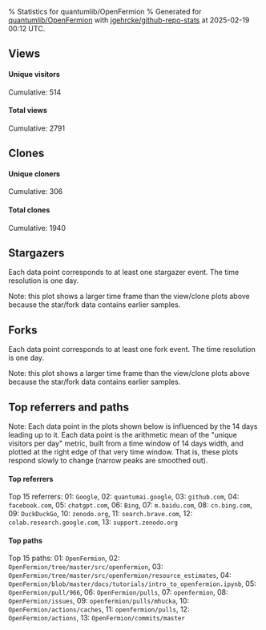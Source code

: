 % Statistics for quantumlib/OpenFermion
% Generated for [quantumlib/OpenFermion](https://github.com/quantumlib/OpenFermion) with [jgehrcke/github-repo-stats](https://github.com/jgehrcke/github-repo-stats) at 2025-02-19 00:12 UTC.


## Views

#### Unique visitors
<div id="chart_views_unique" class="full-width-chart"></div>

Cumulative: 514

#### Total views
<div id="chart_views_total" class="full-width-chart"></div>

Cumulative: 2791

<div class="pagebreak-for-print"> </div>

## Clones

#### Unique cloners
<div id="chart_clones_unique" class="full-width-chart"></div>

Cumulative: 306

#### Total clones
<div id="chart_clones_total" class="full-width-chart"></div>

Cumulative: 1940



<div class="pagebreak-for-print"> </div>



## Stargazers

Each data point corresponds to at least one stargazer event.
The time resolution is one day.

<div id="chart_stargazers" class="full-width-chart"></div>


Note: this plot shows a larger time frame than the view/clone plots above because the star/fork data contains earlier samples.



## Forks

Each data point corresponds to at least one fork event.
The time resolution is one day.

<div id="chart_forks" class="full-width-chart"></div>


Note: this plot shows a larger time frame than the view/clone plots above because the star/fork data contains earlier samples.



<div class="pagebreak-for-print"> </div>



## Top referrers and paths


Note: Each data point in the plots shown below is influenced by the 14 days
leading up to it. Each data point is the arithmetic mean of the "unique
visitors per day" metric, built from a time window of 14 days width, and
plotted at the right edge of that very time window. That is, these plots
respond slowly to change (narrow peaks are smoothed out).




#### Top referrers


<div id="chart_referrers_top_n_alltime" class="full-width-chart"></div>

Top 15 referrers: 01: `Google`, 02: `quantumai.google`, 03: `github.com`, 04: `facebook.com`, 05: `chatgpt.com`, 06: `Bing`, 07: `m.baidu.com`, 08: `cn.bing.com`, 09: `DuckDuckGo`, 10: `zenodo.org`, 11: `search.brave.com`, 12: `colab.research.google.com`, 13: `support.zenodo.org`





#### Top paths


<div id="chart_paths_top_n_alltime" class="full-width-chart"></div>

Top 15 paths: 01: `OpenFermion`, 02: `OpenFermion/tree/master/src/openfermion`, 03: `OpenFermion/tree/master/src/openfermion/resource_estimates`, 04: `OpenFermion/blob/master/docs/tutorials/intro_to_openfermion.ipynb`, 05: `OpenFermion/pull/966`, 06: `OpenFermion/pulls`, 07: `openfermion`, 08: `OpenFermion/issues`, 09: `openfermion/pulls/mhucka`, 10: `OpenFermion/actions/caches`, 11: `openfermion/pulls`, 12: `OpenFermion/actions`, 13: `OpenFermion/commits/master`


<script type="text/javascript">
    vegaEmbed('#chart_views_unique', {"$schema": "https://vega.github.io/schema/vega-lite/v4.17.0.json", "config": {"arc": {"fill": "#1b1e23"}, "area": {"fill": "#1b1e23"}, "axisBottom": {"domainColor": "#a9b4c4", "gridColor": "#a9b4c4", "labelColor": "#1b1e23", "labelFont": "relative-mono-11-pitch-pro, Menlo, monospace", "tickColor": "#a9b4c4", "titleColor": "#1b1e23", "titleFont": "relative-mono-11-pitch-pro, Menlo, monospace"}, "axisLeft": {"domainColor": "#a9b4c4", "gridColor": "#a9b4c4", "labelColor": "#1b1e23", "labelFont": "relative-mono-11-pitch-pro, Menlo, monospace", "tickColor": "#a9b4c4", "titleColor": "#1b1e23", "titleFont": "relative-mono-11-pitch-pro, Menlo, monospace"}, "axisX": {"grid": false}, "axisY": {"grid": false, "labelBound": true}, "background": "#FFFFFF", "group": {"fill": "#FFFFFF"}, "header": {"fontWeight": 400, "labelFont": "relative-mono-11-pitch-pro, Menlo, monospace", "titleFont": "relative-mono-11-pitch-pro, Menlo, monospace"}, "legend": {"labelFont": "relative-mono-11-pitch-pro, Menlo, monospace", "symbolSize": 200, "symbolType": "circle", "titleFont": "relative-mono-11-pitch-pro, Menlo, monospace"}, "line": {"color": "#1b1e23", "stroke": "#1b1e23"}, "path": {"stroke": "#1b1e23"}, "point": {"color": "#1b1e23", "cursor": "pointer", "filled": true, "size": 20}, "range": {"category": ["#85a2f7", "#ea9755", "#7eb36a", "#f07071", "#bc85d9", "#e587b6", "#a9b4c4", "#d4c05e", "#64b9c4"]}, "style": {"bar": {"fill": "#1b1e23"}, "text": {"font": "relative-mono-11-pitch-pro, Menlo, monospace", "fontWeight": 400}}, "symbol": {"shape": "circle"}, "title": {"anchor": "start", "font": "relative-mono-11-pitch-pro, Menlo, monospace", "fontWeight": 400}, "trail": {"color": "#1b1e23", "stroke": "#1b1e23"}, "view": {"stroke": null}}, "data": {"name": "data-ab70011118289549072dc8e8edac2abb"}, "datasets": {"data-ab70011118289549072dc8e8edac2abb": [{"time": "2025-02-01T00:00:00+00:00", "views_total": 24, "views_unique": 3}, {"time": "2025-02-02T00:00:00+00:00", "views_total": 87, "views_unique": 27}, {"time": "2025-02-03T00:00:00+00:00", "views_total": 313, "views_unique": 39}, {"time": "2025-02-04T00:00:00+00:00", "views_total": 298, "views_unique": 32}, {"time": "2025-02-05T00:00:00+00:00", "views_total": 135, "views_unique": 31}, {"time": "2025-02-06T00:00:00+00:00", "views_total": 181, "views_unique": 38}, {"time": "2025-02-07T00:00:00+00:00", "views_total": 83, "views_unique": 26}, {"time": "2025-02-08T00:00:00+00:00", "views_total": 26, "views_unique": 9}, {"time": "2025-02-09T00:00:00+00:00", "views_total": 161, "views_unique": 17}, {"time": "2025-02-10T00:00:00+00:00", "views_total": 165, "views_unique": 30}, {"time": "2025-02-11T00:00:00+00:00", "views_total": 310, "views_unique": 35}, {"time": "2025-02-12T00:00:00+00:00", "views_total": 279, "views_unique": 105}, {"time": "2025-02-13T00:00:00+00:00", "views_total": 145, "views_unique": 25}, {"time": "2025-02-14T00:00:00+00:00", "views_total": 174, "views_unique": 27}, {"time": "2025-02-15T00:00:00+00:00", "views_total": 120, "views_unique": 13}, {"time": "2025-02-16T00:00:00+00:00", "views_total": 86, "views_unique": 12}, {"time": "2025-02-17T00:00:00+00:00", "views_total": 158, "views_unique": 27}, {"time": "2025-02-18T00:00:00+00:00", "views_total": 46, "views_unique": 18}]}, "encoding": {"tooltip": [{"field": "views_unique", "format": ".1f", "title": "views (u)", "type": "quantitative"}, {"field": "time", "format": "%B %e, %Y", "title": "date", "type": "temporal"}], "x": {"axis": {"labelAngle": 25}, "field": "time", "scale": {"domain": ["2025-02-01", "2025-02-18"]}, "timeUnit": "yearmonthdate", "title": "date", "type": "temporal"}, "y": {"axis": {"values": [1, 10, 50, 100, 500, 1000, 5000, 10000]}, "field": "views_unique", "scale": {"domain": [0, 115.50000000000001], "type": "symlog", "zero": true}, "title": "unique views per day", "type": "quantitative"}}, "height": 200, "mark": {"point": true, "type": "line"}, "padding": 10, "width": "container"}, {"actions": false, "renderer": "svg"}).catch(console.error);
vegaEmbed('#chart_views_total', {"$schema": "https://vega.github.io/schema/vega-lite/v4.17.0.json", "config": {"arc": {"fill": "#1b1e23"}, "area": {"fill": "#1b1e23"}, "axisBottom": {"domainColor": "#a9b4c4", "gridColor": "#a9b4c4", "labelColor": "#1b1e23", "labelFont": "relative-mono-11-pitch-pro, Menlo, monospace", "tickColor": "#a9b4c4", "titleColor": "#1b1e23", "titleFont": "relative-mono-11-pitch-pro, Menlo, monospace"}, "axisLeft": {"domainColor": "#a9b4c4", "gridColor": "#a9b4c4", "labelColor": "#1b1e23", "labelFont": "relative-mono-11-pitch-pro, Menlo, monospace", "tickColor": "#a9b4c4", "titleColor": "#1b1e23", "titleFont": "relative-mono-11-pitch-pro, Menlo, monospace"}, "axisX": {"grid": false}, "axisY": {"grid": false, "labelBound": true}, "background": "#FFFFFF", "group": {"fill": "#FFFFFF"}, "header": {"fontWeight": 400, "labelFont": "relative-mono-11-pitch-pro, Menlo, monospace", "titleFont": "relative-mono-11-pitch-pro, Menlo, monospace"}, "legend": {"labelFont": "relative-mono-11-pitch-pro, Menlo, monospace", "symbolSize": 200, "symbolType": "circle", "titleFont": "relative-mono-11-pitch-pro, Menlo, monospace"}, "line": {"color": "#1b1e23", "stroke": "#1b1e23"}, "path": {"stroke": "#1b1e23"}, "point": {"color": "#1b1e23", "cursor": "pointer", "filled": true, "size": 20}, "range": {"category": ["#85a2f7", "#ea9755", "#7eb36a", "#f07071", "#bc85d9", "#e587b6", "#a9b4c4", "#d4c05e", "#64b9c4"]}, "style": {"bar": {"fill": "#1b1e23"}, "text": {"font": "relative-mono-11-pitch-pro, Menlo, monospace", "fontWeight": 400}}, "symbol": {"shape": "circle"}, "title": {"anchor": "start", "font": "relative-mono-11-pitch-pro, Menlo, monospace", "fontWeight": 400}, "trail": {"color": "#1b1e23", "stroke": "#1b1e23"}, "view": {"stroke": null}}, "data": {"name": "data-ab70011118289549072dc8e8edac2abb"}, "datasets": {"data-ab70011118289549072dc8e8edac2abb": [{"time": "2025-02-01T00:00:00+00:00", "views_total": 24, "views_unique": 3}, {"time": "2025-02-02T00:00:00+00:00", "views_total": 87, "views_unique": 27}, {"time": "2025-02-03T00:00:00+00:00", "views_total": 313, "views_unique": 39}, {"time": "2025-02-04T00:00:00+00:00", "views_total": 298, "views_unique": 32}, {"time": "2025-02-05T00:00:00+00:00", "views_total": 135, "views_unique": 31}, {"time": "2025-02-06T00:00:00+00:00", "views_total": 181, "views_unique": 38}, {"time": "2025-02-07T00:00:00+00:00", "views_total": 83, "views_unique": 26}, {"time": "2025-02-08T00:00:00+00:00", "views_total": 26, "views_unique": 9}, {"time": "2025-02-09T00:00:00+00:00", "views_total": 161, "views_unique": 17}, {"time": "2025-02-10T00:00:00+00:00", "views_total": 165, "views_unique": 30}, {"time": "2025-02-11T00:00:00+00:00", "views_total": 310, "views_unique": 35}, {"time": "2025-02-12T00:00:00+00:00", "views_total": 279, "views_unique": 105}, {"time": "2025-02-13T00:00:00+00:00", "views_total": 145, "views_unique": 25}, {"time": "2025-02-14T00:00:00+00:00", "views_total": 174, "views_unique": 27}, {"time": "2025-02-15T00:00:00+00:00", "views_total": 120, "views_unique": 13}, {"time": "2025-02-16T00:00:00+00:00", "views_total": 86, "views_unique": 12}, {"time": "2025-02-17T00:00:00+00:00", "views_total": 158, "views_unique": 27}, {"time": "2025-02-18T00:00:00+00:00", "views_total": 46, "views_unique": 18}]}, "encoding": {"tooltip": [{"field": "views_total", "format": ".1f", "title": "views (t)", "type": "quantitative"}, {"field": "time", "format": "%B %e, %Y", "title": "date", "type": "temporal"}], "x": {"axis": {"labelAngle": 25}, "field": "time", "scale": {"domain": ["2025-02-01", "2025-02-18"]}, "timeUnit": "yearmonthdate", "title": "date", "type": "temporal"}, "y": {"axis": {"values": [1, 10, 50, 100, 500, 1000, 5000, 10000]}, "field": "views_total", "scale": {"domain": [0, 344.3], "type": "symlog", "zero": true}, "title": "total views per day", "type": "quantitative"}}, "height": 200, "mark": {"point": true, "type": "line"}, "padding": 10, "width": "container"}, {"actions": false, "renderer": "svg"}).catch(console.error);
vegaEmbed('#chart_clones_unique', {"$schema": "https://vega.github.io/schema/vega-lite/v4.17.0.json", "config": {"arc": {"fill": "#1b1e23"}, "area": {"fill": "#1b1e23"}, "axisBottom": {"domainColor": "#a9b4c4", "gridColor": "#a9b4c4", "labelColor": "#1b1e23", "labelFont": "relative-mono-11-pitch-pro, Menlo, monospace", "tickColor": "#a9b4c4", "titleColor": "#1b1e23", "titleFont": "relative-mono-11-pitch-pro, Menlo, monospace"}, "axisLeft": {"domainColor": "#a9b4c4", "gridColor": "#a9b4c4", "labelColor": "#1b1e23", "labelFont": "relative-mono-11-pitch-pro, Menlo, monospace", "tickColor": "#a9b4c4", "titleColor": "#1b1e23", "titleFont": "relative-mono-11-pitch-pro, Menlo, monospace"}, "axisX": {"grid": false}, "axisY": {"grid": false, "labelBound": true}, "background": "#FFFFFF", "group": {"fill": "#FFFFFF"}, "header": {"fontWeight": 400, "labelFont": "relative-mono-11-pitch-pro, Menlo, monospace", "titleFont": "relative-mono-11-pitch-pro, Menlo, monospace"}, "legend": {"labelFont": "relative-mono-11-pitch-pro, Menlo, monospace", "symbolSize": 200, "symbolType": "circle", "titleFont": "relative-mono-11-pitch-pro, Menlo, monospace"}, "line": {"color": "#1b1e23", "stroke": "#1b1e23"}, "path": {"stroke": "#1b1e23"}, "point": {"color": "#1b1e23", "cursor": "pointer", "filled": true, "size": 20}, "range": {"category": ["#85a2f7", "#ea9755", "#7eb36a", "#f07071", "#bc85d9", "#e587b6", "#a9b4c4", "#d4c05e", "#64b9c4"]}, "style": {"bar": {"fill": "#1b1e23"}, "text": {"font": "relative-mono-11-pitch-pro, Menlo, monospace", "fontWeight": 400}}, "symbol": {"shape": "circle"}, "title": {"anchor": "start", "font": "relative-mono-11-pitch-pro, Menlo, monospace", "fontWeight": 400}, "trail": {"color": "#1b1e23", "stroke": "#1b1e23"}, "view": {"stroke": null}}, "data": {"name": "data-9185fc134100384f6201eb463ac5e9df"}, "datasets": {"data-9185fc134100384f6201eb463ac5e9df": [{"clones_total": 13, "clones_unique": 1, "time": "2025-02-01T00:00:00+00:00"}, {"clones_total": 39, "clones_unique": 5, "time": "2025-02-02T00:00:00+00:00"}, {"clones_total": 279, "clones_unique": 32, "time": "2025-02-03T00:00:00+00:00"}, {"clones_total": 313, "clones_unique": 23, "time": "2025-02-04T00:00:00+00:00"}, {"clones_total": 97, "clones_unique": 8, "time": "2025-02-05T00:00:00+00:00"}, {"clones_total": 145, "clones_unique": 11, "time": "2025-02-06T00:00:00+00:00"}, {"clones_total": 43, "clones_unique": 10, "time": "2025-02-07T00:00:00+00:00"}, {"clones_total": 39, "clones_unique": 7, "time": "2025-02-08T00:00:00+00:00"}, {"clones_total": 117, "clones_unique": 21, "time": "2025-02-09T00:00:00+00:00"}, {"clones_total": 84, "clones_unique": 14, "time": "2025-02-10T00:00:00+00:00"}, {"clones_total": 222, "clones_unique": 65, "time": "2025-02-11T00:00:00+00:00"}, {"clones_total": 59, "clones_unique": 12, "time": "2025-02-12T00:00:00+00:00"}, {"clones_total": 88, "clones_unique": 19, "time": "2025-02-13T00:00:00+00:00"}, {"clones_total": 89, "clones_unique": 19, "time": "2025-02-14T00:00:00+00:00"}, {"clones_total": 48, "clones_unique": 11, "time": "2025-02-15T00:00:00+00:00"}, {"clones_total": 48, "clones_unique": 13, "time": "2025-02-16T00:00:00+00:00"}, {"clones_total": 165, "clones_unique": 22, "time": "2025-02-17T00:00:00+00:00"}, {"clones_total": 52, "clones_unique": 13, "time": "2025-02-18T00:00:00+00:00"}]}, "encoding": {"tooltip": [{"field": "clones_unique", "format": ".1f", "title": "clones (u)", "type": "quantitative"}, {"field": "time", "format": "%B %e, %Y", "title": "date", "type": "temporal"}], "x": {"axis": {"labelAngle": 25}, "field": "time", "scale": {"domain": ["2025-02-01", "2025-02-18"]}, "timeUnit": "yearmonthdate", "title": "date", "type": "temporal"}, "y": {"axis": {}, "field": "clones_unique", "scale": {"domain": [0, 71.5], "type": "linear", "zero": true}, "title": "unique clones per day", "type": "quantitative"}}, "height": 200, "mark": {"point": true, "type": "line"}, "padding": 10, "width": "container"}, {"actions": false, "renderer": "svg"}).catch(console.error);
vegaEmbed('#chart_clones_total', {"$schema": "https://vega.github.io/schema/vega-lite/v4.17.0.json", "config": {"arc": {"fill": "#1b1e23"}, "area": {"fill": "#1b1e23"}, "axisBottom": {"domainColor": "#a9b4c4", "gridColor": "#a9b4c4", "labelColor": "#1b1e23", "labelFont": "relative-mono-11-pitch-pro, Menlo, monospace", "tickColor": "#a9b4c4", "titleColor": "#1b1e23", "titleFont": "relative-mono-11-pitch-pro, Menlo, monospace"}, "axisLeft": {"domainColor": "#a9b4c4", "gridColor": "#a9b4c4", "labelColor": "#1b1e23", "labelFont": "relative-mono-11-pitch-pro, Menlo, monospace", "tickColor": "#a9b4c4", "titleColor": "#1b1e23", "titleFont": "relative-mono-11-pitch-pro, Menlo, monospace"}, "axisX": {"grid": false}, "axisY": {"grid": false, "labelBound": true}, "background": "#FFFFFF", "group": {"fill": "#FFFFFF"}, "header": {"fontWeight": 400, "labelFont": "relative-mono-11-pitch-pro, Menlo, monospace", "titleFont": "relative-mono-11-pitch-pro, Menlo, monospace"}, "legend": {"labelFont": "relative-mono-11-pitch-pro, Menlo, monospace", "symbolSize": 200, "symbolType": "circle", "titleFont": "relative-mono-11-pitch-pro, Menlo, monospace"}, "line": {"color": "#1b1e23", "stroke": "#1b1e23"}, "path": {"stroke": "#1b1e23"}, "point": {"color": "#1b1e23", "cursor": "pointer", "filled": true, "size": 20}, "range": {"category": ["#85a2f7", "#ea9755", "#7eb36a", "#f07071", "#bc85d9", "#e587b6", "#a9b4c4", "#d4c05e", "#64b9c4"]}, "style": {"bar": {"fill": "#1b1e23"}, "text": {"font": "relative-mono-11-pitch-pro, Menlo, monospace", "fontWeight": 400}}, "symbol": {"shape": "circle"}, "title": {"anchor": "start", "font": "relative-mono-11-pitch-pro, Menlo, monospace", "fontWeight": 400}, "trail": {"color": "#1b1e23", "stroke": "#1b1e23"}, "view": {"stroke": null}}, "data": {"name": "data-9185fc134100384f6201eb463ac5e9df"}, "datasets": {"data-9185fc134100384f6201eb463ac5e9df": [{"clones_total": 13, "clones_unique": 1, "time": "2025-02-01T00:00:00+00:00"}, {"clones_total": 39, "clones_unique": 5, "time": "2025-02-02T00:00:00+00:00"}, {"clones_total": 279, "clones_unique": 32, "time": "2025-02-03T00:00:00+00:00"}, {"clones_total": 313, "clones_unique": 23, "time": "2025-02-04T00:00:00+00:00"}, {"clones_total": 97, "clones_unique": 8, "time": "2025-02-05T00:00:00+00:00"}, {"clones_total": 145, "clones_unique": 11, "time": "2025-02-06T00:00:00+00:00"}, {"clones_total": 43, "clones_unique": 10, "time": "2025-02-07T00:00:00+00:00"}, {"clones_total": 39, "clones_unique": 7, "time": "2025-02-08T00:00:00+00:00"}, {"clones_total": 117, "clones_unique": 21, "time": "2025-02-09T00:00:00+00:00"}, {"clones_total": 84, "clones_unique": 14, "time": "2025-02-10T00:00:00+00:00"}, {"clones_total": 222, "clones_unique": 65, "time": "2025-02-11T00:00:00+00:00"}, {"clones_total": 59, "clones_unique": 12, "time": "2025-02-12T00:00:00+00:00"}, {"clones_total": 88, "clones_unique": 19, "time": "2025-02-13T00:00:00+00:00"}, {"clones_total": 89, "clones_unique": 19, "time": "2025-02-14T00:00:00+00:00"}, {"clones_total": 48, "clones_unique": 11, "time": "2025-02-15T00:00:00+00:00"}, {"clones_total": 48, "clones_unique": 13, "time": "2025-02-16T00:00:00+00:00"}, {"clones_total": 165, "clones_unique": 22, "time": "2025-02-17T00:00:00+00:00"}, {"clones_total": 52, "clones_unique": 13, "time": "2025-02-18T00:00:00+00:00"}]}, "encoding": {"tooltip": [{"field": "clones_total", "format": ".1f", "title": "clones (t)", "type": "quantitative"}, {"field": "time", "format": "%B %e, %Y", "title": "date", "type": "temporal"}], "x": {"axis": {"labelAngle": 25}, "field": "time", "scale": {"domain": ["2025-02-01", "2025-02-18"]}, "timeUnit": "yearmonthdate", "title": "date", "type": "temporal"}, "y": {"axis": {"values": [1, 10, 50, 100, 500, 1000, 5000, 10000]}, "field": "clones_total", "scale": {"domain": [0, 344.3], "type": "symlog", "zero": true}, "title": "total clones per day", "type": "quantitative"}}, "height": 200, "mark": {"point": true, "type": "line"}, "padding": 10, "width": "container"}, {"actions": false, "renderer": "svg"}).catch(console.error);
vegaEmbed('#chart_stargazers', {"$schema": "https://vega.github.io/schema/vega-lite/v4.17.0.json", "config": {"arc": {"fill": "#1b1e23"}, "area": {"fill": "#1b1e23"}, "axisBottom": {"domainColor": "#a9b4c4", "gridColor": "#a9b4c4", "labelColor": "#1b1e23", "labelFont": "relative-mono-11-pitch-pro, Menlo, monospace", "tickColor": "#a9b4c4", "titleColor": "#1b1e23", "titleFont": "relative-mono-11-pitch-pro, Menlo, monospace"}, "axisLeft": {"domainColor": "#a9b4c4", "gridColor": "#a9b4c4", "labelColor": "#1b1e23", "labelFont": "relative-mono-11-pitch-pro, Menlo, monospace", "tickColor": "#a9b4c4", "titleColor": "#1b1e23", "titleFont": "relative-mono-11-pitch-pro, Menlo, monospace"}, "axisX": {"grid": false}, "axisY": {"grid": false}, "background": "#FFFFFF", "group": {"fill": "#FFFFFF"}, "header": {"fontWeight": 400, "labelFont": "relative-mono-11-pitch-pro, Menlo, monospace", "titleFont": "relative-mono-11-pitch-pro, Menlo, monospace"}, "legend": {"labelFont": "relative-mono-11-pitch-pro, Menlo, monospace", "symbolSize": 200, "symbolType": "circle", "titleFont": "relative-mono-11-pitch-pro, Menlo, monospace"}, "line": {"color": "#1b1e23", "stroke": "#1b1e23"}, "path": {"stroke": "#1b1e23"}, "point": {"color": "#1b1e23", "cursor": "pointer", "filled": true, "size": 50}, "range": {"category": ["#85a2f7", "#ea9755", "#7eb36a", "#f07071", "#bc85d9", "#e587b6", "#a9b4c4", "#d4c05e", "#64b9c4"]}, "style": {"bar": {"fill": "#1b1e23"}, "text": {"font": "relative-mono-11-pitch-pro, Menlo, monospace", "fontWeight": 400}}, "symbol": {"shape": "circle"}, "title": {"anchor": "start", "font": "relative-mono-11-pitch-pro, Menlo, monospace", "fontWeight": 400}, "trail": {"color": "#1b1e23", "stroke": "#1b1e23"}, "view": {"stroke": null}}, "data": {"name": "data-d5deefd8bf2414cadae7d837c14a17ed"}, "datasets": {"data-d5deefd8bf2414cadae7d837c14a17ed": [{"stars_cumulative": 46, "time": "2017-09-27T00:00:00+00:00"}, {"stars_cumulative": 272, "time": "2017-10-24T00:00:00+00:00"}, {"stars_cumulative": 293, "time": "2017-11-20T00:00:00+00:00"}, {"stars_cumulative": 318, "time": "2017-12-17T00:00:00+00:00"}, {"stars_cumulative": 336, "time": "2018-01-13T00:00:00+00:00"}, {"stars_cumulative": 377, "time": "2018-02-09T00:00:00+00:00"}, {"stars_cumulative": 410, "time": "2018-03-08T00:00:00+00:00"}, {"stars_cumulative": 421, "time": "2018-04-04T00:00:00+00:00"}, {"stars_cumulative": 447, "time": "2018-05-01T00:00:00+00:00"}, {"stars_cumulative": 466, "time": "2018-05-28T00:00:00+00:00"}, {"stars_cumulative": 515, "time": "2018-06-24T00:00:00+00:00"}, {"stars_cumulative": 550, "time": "2018-07-21T00:00:00+00:00"}, {"stars_cumulative": 573, "time": "2018-08-17T00:00:00+00:00"}, {"stars_cumulative": 599, "time": "2018-09-13T00:00:00+00:00"}, {"stars_cumulative": 614, "time": "2018-10-10T00:00:00+00:00"}, {"stars_cumulative": 633, "time": "2018-11-06T00:00:00+00:00"}, {"stars_cumulative": 649, "time": "2018-12-03T00:00:00+00:00"}, {"stars_cumulative": 659, "time": "2018-12-30T00:00:00+00:00"}, {"stars_cumulative": 675, "time": "2019-01-26T00:00:00+00:00"}, {"stars_cumulative": 698, "time": "2019-02-22T00:00:00+00:00"}, {"stars_cumulative": 714, "time": "2019-03-21T00:00:00+00:00"}, {"stars_cumulative": 726, "time": "2019-04-17T00:00:00+00:00"}, {"stars_cumulative": 736, "time": "2019-05-14T00:00:00+00:00"}, {"stars_cumulative": 743, "time": "2019-06-10T00:00:00+00:00"}, {"stars_cumulative": 751, "time": "2019-07-07T00:00:00+00:00"}, {"stars_cumulative": 771, "time": "2019-08-03T00:00:00+00:00"}, {"stars_cumulative": 787, "time": "2019-08-30T00:00:00+00:00"}, {"stars_cumulative": 794, "time": "2019-09-26T00:00:00+00:00"}, {"stars_cumulative": 814, "time": "2019-10-23T00:00:00+00:00"}, {"stars_cumulative": 821, "time": "2019-11-19T00:00:00+00:00"}, {"stars_cumulative": 830, "time": "2019-12-16T00:00:00+00:00"}, {"stars_cumulative": 838, "time": "2020-01-12T00:00:00+00:00"}, {"stars_cumulative": 856, "time": "2020-02-08T00:00:00+00:00"}, {"stars_cumulative": 866, "time": "2020-03-06T00:00:00+00:00"}, {"stars_cumulative": 884, "time": "2020-04-02T00:00:00+00:00"}, {"stars_cumulative": 893, "time": "2020-04-29T00:00:00+00:00"}, {"stars_cumulative": 904, "time": "2020-05-26T00:00:00+00:00"}, {"stars_cumulative": 920, "time": "2020-06-22T00:00:00+00:00"}, {"stars_cumulative": 936, "time": "2020-07-19T00:00:00+00:00"}, {"stars_cumulative": 959, "time": "2020-08-15T00:00:00+00:00"}, {"stars_cumulative": 969, "time": "2020-09-11T00:00:00+00:00"}, {"stars_cumulative": 982, "time": "2020-10-08T00:00:00+00:00"}, {"stars_cumulative": 996, "time": "2020-11-04T00:00:00+00:00"}, {"stars_cumulative": 1011, "time": "2020-12-01T00:00:00+00:00"}, {"stars_cumulative": 1024, "time": "2020-12-28T00:00:00+00:00"}, {"stars_cumulative": 1035, "time": "2021-01-24T00:00:00+00:00"}, {"stars_cumulative": 1053, "time": "2021-02-20T00:00:00+00:00"}, {"stars_cumulative": 1067, "time": "2021-03-19T00:00:00+00:00"}, {"stars_cumulative": 1078, "time": "2021-04-15T00:00:00+00:00"}, {"stars_cumulative": 1088, "time": "2021-05-12T00:00:00+00:00"}, {"stars_cumulative": 1098, "time": "2021-06-08T00:00:00+00:00"}, {"stars_cumulative": 1110, "time": "2021-07-05T00:00:00+00:00"}, {"stars_cumulative": 1122, "time": "2021-08-01T00:00:00+00:00"}, {"stars_cumulative": 1129, "time": "2021-08-28T00:00:00+00:00"}, {"stars_cumulative": 1133, "time": "2021-09-24T00:00:00+00:00"}, {"stars_cumulative": 1139, "time": "2021-10-21T00:00:00+00:00"}, {"stars_cumulative": 1150, "time": "2021-11-17T00:00:00+00:00"}, {"stars_cumulative": 1156, "time": "2021-12-14T00:00:00+00:00"}, {"stars_cumulative": 1162, "time": "2022-01-10T00:00:00+00:00"}, {"stars_cumulative": 1178, "time": "2022-02-06T00:00:00+00:00"}, {"stars_cumulative": 1185, "time": "2022-03-05T00:00:00+00:00"}, {"stars_cumulative": 1198, "time": "2022-04-01T00:00:00+00:00"}, {"stars_cumulative": 1215, "time": "2022-04-28T00:00:00+00:00"}, {"stars_cumulative": 1222, "time": "2022-05-25T00:00:00+00:00"}, {"stars_cumulative": 1230, "time": "2022-06-21T00:00:00+00:00"}, {"stars_cumulative": 1244, "time": "2022-07-18T00:00:00+00:00"}, {"stars_cumulative": 1257, "time": "2022-08-14T00:00:00+00:00"}, {"stars_cumulative": 1263, "time": "2022-09-10T00:00:00+00:00"}, {"stars_cumulative": 1275, "time": "2022-10-07T00:00:00+00:00"}, {"stars_cumulative": 1283, "time": "2022-11-03T00:00:00+00:00"}, {"stars_cumulative": 1289, "time": "2022-11-30T00:00:00+00:00"}, {"stars_cumulative": 1295, "time": "2022-12-27T00:00:00+00:00"}, {"stars_cumulative": 1302, "time": "2023-01-23T00:00:00+00:00"}, {"stars_cumulative": 1314, "time": "2023-02-19T00:00:00+00:00"}, {"stars_cumulative": 1321, "time": "2023-03-18T00:00:00+00:00"}, {"stars_cumulative": 1330, "time": "2023-04-14T00:00:00+00:00"}, {"stars_cumulative": 1334, "time": "2023-05-11T00:00:00+00:00"}, {"stars_cumulative": 1342, "time": "2023-06-07T00:00:00+00:00"}, {"stars_cumulative": 1355, "time": "2023-07-04T00:00:00+00:00"}, {"stars_cumulative": 1371, "time": "2023-07-31T00:00:00+00:00"}, {"stars_cumulative": 1384, "time": "2023-08-27T00:00:00+00:00"}, {"stars_cumulative": 1393, "time": "2023-09-23T00:00:00+00:00"}, {"stars_cumulative": 1406, "time": "2023-10-20T00:00:00+00:00"}, {"stars_cumulative": 1413, "time": "2023-11-16T00:00:00+00:00"}, {"stars_cumulative": 1424, "time": "2023-12-13T00:00:00+00:00"}, {"stars_cumulative": 1437, "time": "2024-01-09T00:00:00+00:00"}, {"stars_cumulative": 1447, "time": "2024-02-05T00:00:00+00:00"}, {"stars_cumulative": 1453, "time": "2024-03-03T00:00:00+00:00"}, {"stars_cumulative": 1466, "time": "2024-03-30T00:00:00+00:00"}, {"stars_cumulative": 1473, "time": "2024-04-26T00:00:00+00:00"}, {"stars_cumulative": 1479, "time": "2024-05-23T00:00:00+00:00"}, {"stars_cumulative": 1489, "time": "2024-06-19T00:00:00+00:00"}, {"stars_cumulative": 1496, "time": "2024-07-16T00:00:00+00:00"}, {"stars_cumulative": 1501, "time": "2024-08-12T00:00:00+00:00"}, {"stars_cumulative": 1508, "time": "2024-09-08T00:00:00+00:00"}, {"stars_cumulative": 1512, "time": "2024-10-05T00:00:00+00:00"}, {"stars_cumulative": 1528, "time": "2024-11-01T00:00:00+00:00"}, {"stars_cumulative": 1543, "time": "2024-11-28T00:00:00+00:00"}, {"stars_cumulative": 1549, "time": "2024-12-25T00:00:00+00:00"}, {"stars_cumulative": 1553, "time": "2025-01-21T00:00:00+00:00"}, {"stars_cumulative": 1555, "time": "2025-02-17T00:00:00+00:00"}]}, "encoding": {"tooltip": [{"field": "stars_cumulative", "format": "d", "title": "stars", "type": "quantitative"}, {"field": "time", "format": "%B %e, %Y", "title": "date", "type": "temporal"}], "x": {"axis": {"labelAngle": 25}, "field": "time", "scale": {"domain": ["2017-09-27", "2025-02-18"]}, "timeUnit": "yearmonthdate", "title": "date", "type": "temporal"}, "y": {"field": "stars_cumulative", "scale": {"domain": [0, 1710.5000000000002], "zero": true}, "title": "stargazer count (cumulative)", "type": "quantitative"}}, "height": 300, "mark": {"point": true, "type": "line"}, "padding": 10, "width": "container"}, {"actions": false, "renderer": "svg"}).catch(console.error);
vegaEmbed('#chart_forks', {"$schema": "https://vega.github.io/schema/vega-lite/v4.17.0.json", "config": {"arc": {"fill": "#1b1e23"}, "area": {"fill": "#1b1e23"}, "axisBottom": {"domainColor": "#a9b4c4", "gridColor": "#a9b4c4", "labelColor": "#1b1e23", "labelFont": "relative-mono-11-pitch-pro, Menlo, monospace", "tickColor": "#a9b4c4", "titleColor": "#1b1e23", "titleFont": "relative-mono-11-pitch-pro, Menlo, monospace"}, "axisLeft": {"domainColor": "#a9b4c4", "gridColor": "#a9b4c4", "labelColor": "#1b1e23", "labelFont": "relative-mono-11-pitch-pro, Menlo, monospace", "tickColor": "#a9b4c4", "titleColor": "#1b1e23", "titleFont": "relative-mono-11-pitch-pro, Menlo, monospace"}, "axisX": {"grid": false}, "axisY": {"grid": false}, "background": "#FFFFFF", "group": {"fill": "#FFFFFF"}, "header": {"fontWeight": 400, "labelFont": "relative-mono-11-pitch-pro, Menlo, monospace", "titleFont": "relative-mono-11-pitch-pro, Menlo, monospace"}, "legend": {"labelFont": "relative-mono-11-pitch-pro, Menlo, monospace", "symbolSize": 200, "symbolType": "circle", "titleFont": "relative-mono-11-pitch-pro, Menlo, monospace"}, "line": {"color": "#1b1e23", "stroke": "#1b1e23"}, "path": {"stroke": "#1b1e23"}, "point": {"color": "#1b1e23", "cursor": "pointer", "filled": true, "size": 50}, "range": {"category": ["#85a2f7", "#ea9755", "#7eb36a", "#f07071", "#bc85d9", "#e587b6", "#a9b4c4", "#d4c05e", "#64b9c4"]}, "style": {"bar": {"fill": "#1b1e23"}, "text": {"font": "relative-mono-11-pitch-pro, Menlo, monospace", "fontWeight": 400}}, "symbol": {"shape": "circle"}, "title": {"anchor": "start", "font": "relative-mono-11-pitch-pro, Menlo, monospace", "fontWeight": 400}, "trail": {"color": "#1b1e23", "stroke": "#1b1e23"}, "view": {"stroke": null}}, "data": {"name": "data-ee566e8b629a074200c7645bef2f211b"}, "datasets": {"data-ee566e8b629a074200c7645bef2f211b": [{"forks_cumulative": 10.0, "time": "2017-09-27T00:00:00+00:00"}, {"forks_cumulative": 44.0, "time": "2017-10-23T22:00:00+00:00"}, {"forks_cumulative": 54.0, "time": "2017-11-19T20:00:00+00:00"}, {"forks_cumulative": 64.0, "time": "2017-12-16T18:00:00+00:00"}, {"forks_cumulative": 66.0, "time": "2018-01-12T16:00:00+00:00"}, {"forks_cumulative": 75.0, "time": "2018-02-08T14:00:00+00:00"}, {"forks_cumulative": 81.0, "time": "2018-03-07T12:00:00+00:00"}, {"forks_cumulative": 92.0, "time": "2018-04-03T10:00:00+00:00"}, {"forks_cumulative": 97.0, "time": "2018-04-30T08:00:00+00:00"}, {"forks_cumulative": 103.0, "time": "2018-05-27T06:00:00+00:00"}, {"forks_cumulative": 105.0, "time": "2018-06-23T04:00:00+00:00"}, {"forks_cumulative": 117.0, "time": "2018-07-20T02:00:00+00:00"}, {"forks_cumulative": 120.0, "time": "2018-08-16T00:00:00+00:00"}, {"forks_cumulative": 124.0, "time": "2018-09-11T22:00:00+00:00"}, {"forks_cumulative": 130.0, "time": "2018-10-08T20:00:00+00:00"}, {"forks_cumulative": 134.0, "time": "2018-11-04T18:00:00+00:00"}, {"forks_cumulative": 138.0, "time": "2018-12-01T16:00:00+00:00"}, {"forks_cumulative": 143.0, "time": "2018-12-28T14:00:00+00:00"}, {"forks_cumulative": 148.0, "time": "2019-02-20T10:00:00+00:00"}, {"forks_cumulative": 151.0, "time": "2019-03-19T08:00:00+00:00"}, {"forks_cumulative": 154.0, "time": "2019-04-15T06:00:00+00:00"}, {"forks_cumulative": 157.0, "time": "2019-05-12T04:00:00+00:00"}, {"forks_cumulative": 160.0, "time": "2019-06-08T02:00:00+00:00"}, {"forks_cumulative": 165.0, "time": "2019-07-05T00:00:00+00:00"}, {"forks_cumulative": 170.0, "time": "2019-07-31T22:00:00+00:00"}, {"forks_cumulative": 177.0, "time": "2019-08-27T20:00:00+00:00"}, {"forks_cumulative": 180.0, "time": "2019-09-23T18:00:00+00:00"}, {"forks_cumulative": 185.0, "time": "2019-10-20T16:00:00+00:00"}, {"forks_cumulative": 187.0, "time": "2019-11-16T14:00:00+00:00"}, {"forks_cumulative": 188.0, "time": "2019-12-13T12:00:00+00:00"}, {"forks_cumulative": 192.0, "time": "2020-01-09T10:00:00+00:00"}, {"forks_cumulative": 196.0, "time": "2020-02-05T08:00:00+00:00"}, {"forks_cumulative": 200.0, "time": "2020-03-03T06:00:00+00:00"}, {"forks_cumulative": 203.0, "time": "2020-03-30T04:00:00+00:00"}, {"forks_cumulative": 207.0, "time": "2020-04-26T02:00:00+00:00"}, {"forks_cumulative": 210.0, "time": "2020-05-23T00:00:00+00:00"}, {"forks_cumulative": 217.0, "time": "2020-06-18T22:00:00+00:00"}, {"forks_cumulative": 223.0, "time": "2020-07-15T20:00:00+00:00"}, {"forks_cumulative": 235.0, "time": "2020-08-11T18:00:00+00:00"}, {"forks_cumulative": 239.0, "time": "2020-09-07T16:00:00+00:00"}, {"forks_cumulative": 241.0, "time": "2020-10-04T14:00:00+00:00"}, {"forks_cumulative": 247.0, "time": "2020-10-31T12:00:00+00:00"}, {"forks_cumulative": 250.0, "time": "2020-11-27T10:00:00+00:00"}, {"forks_cumulative": 252.0, "time": "2020-12-24T08:00:00+00:00"}, {"forks_cumulative": 253.0, "time": "2021-01-20T06:00:00+00:00"}, {"forks_cumulative": 257.0, "time": "2021-02-16T04:00:00+00:00"}, {"forks_cumulative": 259.0, "time": "2021-03-15T02:00:00+00:00"}, {"forks_cumulative": 264.0, "time": "2021-04-11T00:00:00+00:00"}, {"forks_cumulative": 268.0, "time": "2021-05-07T22:00:00+00:00"}, {"forks_cumulative": 270.0, "time": "2021-06-03T20:00:00+00:00"}, {"forks_cumulative": 273.0, "time": "2021-06-30T18:00:00+00:00"}, {"forks_cumulative": 278.0, "time": "2021-07-27T16:00:00+00:00"}, {"forks_cumulative": 280.0, "time": "2021-08-23T14:00:00+00:00"}, {"forks_cumulative": 281.0, "time": "2021-10-16T10:00:00+00:00"}, {"forks_cumulative": 283.0, "time": "2021-11-12T08:00:00+00:00"}, {"forks_cumulative": 286.0, "time": "2021-12-09T06:00:00+00:00"}, {"forks_cumulative": 288.0, "time": "2022-01-05T04:00:00+00:00"}, {"forks_cumulative": 291.0, "time": "2022-02-01T02:00:00+00:00"}, {"forks_cumulative": 293.0, "time": "2022-02-28T00:00:00+00:00"}, {"forks_cumulative": 298.0, "time": "2022-03-26T22:00:00+00:00"}, {"forks_cumulative": 300.0, "time": "2022-04-22T20:00:00+00:00"}, {"forks_cumulative": 304.0, "time": "2022-05-19T18:00:00+00:00"}, {"forks_cumulative": 306.0, "time": "2022-06-15T16:00:00+00:00"}, {"forks_cumulative": 308.0, "time": "2022-07-12T14:00:00+00:00"}, {"forks_cumulative": 311.0, "time": "2022-08-08T12:00:00+00:00"}, {"forks_cumulative": 313.0, "time": "2022-09-04T10:00:00+00:00"}, {"forks_cumulative": 316.0, "time": "2022-10-01T08:00:00+00:00"}, {"forks_cumulative": 317.0, "time": "2022-10-28T06:00:00+00:00"}, {"forks_cumulative": 319.0, "time": "2022-11-24T04:00:00+00:00"}, {"forks_cumulative": 320.0, "time": "2022-12-21T02:00:00+00:00"}, {"forks_cumulative": 324.0, "time": "2023-01-17T00:00:00+00:00"}, {"forks_cumulative": 330.0, "time": "2023-04-07T18:00:00+00:00"}, {"forks_cumulative": 333.0, "time": "2023-05-04T16:00:00+00:00"}, {"forks_cumulative": 336.0, "time": "2023-05-31T14:00:00+00:00"}, {"forks_cumulative": 337.0, "time": "2023-06-27T12:00:00+00:00"}, {"forks_cumulative": 339.0, "time": "2023-07-24T10:00:00+00:00"}, {"forks_cumulative": 341.0, "time": "2023-08-20T08:00:00+00:00"}, {"forks_cumulative": 344.0, "time": "2023-09-16T06:00:00+00:00"}, {"forks_cumulative": 345.0, "time": "2023-10-13T04:00:00+00:00"}, {"forks_cumulative": 348.0, "time": "2023-11-09T02:00:00+00:00"}, {"forks_cumulative": 349.0, "time": "2023-12-06T00:00:00+00:00"}, {"forks_cumulative": 352.0, "time": "2024-01-01T22:00:00+00:00"}, {"forks_cumulative": 355.0, "time": "2024-01-28T20:00:00+00:00"}, {"forks_cumulative": 356.0, "time": "2024-02-24T18:00:00+00:00"}, {"forks_cumulative": 358.0, "time": "2024-03-22T16:00:00+00:00"}, {"forks_cumulative": 360.0, "time": "2024-04-18T14:00:00+00:00"}, {"forks_cumulative": 362.0, "time": "2024-05-15T12:00:00+00:00"}, {"forks_cumulative": 365.0, "time": "2024-06-11T10:00:00+00:00"}, {"forks_cumulative": 369.0, "time": "2024-07-08T08:00:00+00:00"}, {"forks_cumulative": 372.0, "time": "2024-08-04T06:00:00+00:00"}, {"forks_cumulative": 373.0, "time": "2024-08-31T04:00:00+00:00"}, {"forks_cumulative": 374.0, "time": "2024-09-27T02:00:00+00:00"}, {"forks_cumulative": 377.0, "time": "2024-10-24T00:00:00+00:00"}, {"forks_cumulative": 379.0, "time": "2024-11-19T22:00:00+00:00"}, {"forks_cumulative": 382.0, "time": "2024-12-16T20:00:00+00:00"}, {"forks_cumulative": 385.0, "time": "2025-01-12T18:00:00+00:00"}, {"forks_cumulative": 386.0, "time": "2025-02-08T16:00:00+00:00"}]}, "encoding": {"tooltip": [{"field": "forks_cumulative", "format": "d", "title": "forks", "type": "quantitative"}, {"field": "time", "format": "%B %e, %Y", "title": "date", "type": "temporal"}], "x": {"axis": {"labelAngle": 25}, "field": "time", "scale": {"domain": ["2017-09-27", "2025-02-18"]}, "timeUnit": "yearmonthdate", "title": "date", "type": "temporal"}, "y": {"field": "forks_cumulative", "scale": {"domain": [0, 424.6], "zero": true}, "title": "fork count (cumulative)", "type": "quantitative"}}, "height": 300, "mark": {"point": true, "type": "line"}, "padding": 10, "width": "container"}, {"actions": false, "renderer": "svg"}).catch(console.error);
vegaEmbed('#chart_referrers_top_n_alltime', {"$schema": "https://vega.github.io/schema/vega-lite/v4.17.0.json", "config": {"arc": {"fill": "#1b1e23"}, "area": {"fill": "#1b1e23"}, "axisBottom": {"domainColor": "#a9b4c4", "gridColor": "#a9b4c4", "labelColor": "#1b1e23", "labelFont": "relative-mono-11-pitch-pro, Menlo, monospace", "tickColor": "#a9b4c4", "titleColor": "#1b1e23", "titleFont": "relative-mono-11-pitch-pro, Menlo, monospace"}, "axisLeft": {"domainColor": "#a9b4c4", "gridColor": "#a9b4c4", "labelColor": "#1b1e23", "labelFont": "relative-mono-11-pitch-pro, Menlo, monospace", "tickColor": "#a9b4c4", "titleColor": "#1b1e23", "titleFont": "relative-mono-11-pitch-pro, Menlo, monospace"}, "axisX": {"grid": false}, "axisY": {"grid": false}, "background": "#FFFFFF", "group": {"fill": "#FFFFFF"}, "header": {"fontWeight": 400, "labelFont": "relative-mono-11-pitch-pro, Menlo, monospace", "titleFont": "relative-mono-11-pitch-pro, Menlo, monospace"}, "legend": {"labelFont": "relative-mono-11-pitch-pro, Menlo, monospace", "symbolSize": 200, "symbolType": "circle", "titleFont": "relative-mono-11-pitch-pro, Menlo, monospace"}, "line": {"color": "#1b1e23", "stroke": "#1b1e23"}, "path": {"stroke": "#1b1e23"}, "point": {"color": "#1b1e23", "cursor": "pointer", "filled": true, "size": 30}, "range": {"category": ["#85a2f7", "#ea9755", "#7eb36a", "#f07071", "#bc85d9", "#e587b6", "#a9b4c4", "#d4c05e", "#64b9c4"]}, "style": {"bar": {"fill": "#1b1e23"}, "text": {"font": "relative-mono-11-pitch-pro, Menlo, monospace", "fontWeight": 400}}, "symbol": {"shape": "circle"}, "title": {"anchor": "start", "font": "relative-mono-11-pitch-pro, Menlo, monospace", "fontWeight": 400}, "trail": {"color": "#1b1e23", "stroke": "#1b1e23"}, "view": {"stroke": null}}, "data": {"name": "data-8a0ae33b3d5b6f21d10800e3b4cccda6"}, "datasets": {"data-8a0ae33b3d5b6f21d10800e3b4cccda6": [{"referrer": "Google", "time": "2025-02-15T00:00:00+00:00", "views_unique": 62.0, "views_unique_norm": 4.428571428571429}, {"referrer": "Google", "time": "2025-02-16T00:00:00+00:00", "views_unique": 57.0, "views_unique_norm": 4.071428571428571}, {"referrer": "Google", "time": "2025-02-17T00:00:00+00:00", "views_unique": 57.0, "views_unique_norm": 4.071428571428571}, {"referrer": "Google", "time": "2025-02-18T00:00:00+00:00", "views_unique": 54.0, "views_unique_norm": 3.857142857142857}, {"referrer": "Google", "time": "2025-02-19T00:00:00+00:00", "views_unique": 57.0, "views_unique_norm": 4.071428571428571}, {"referrer": "quantumai.google", "time": "2025-02-15T00:00:00+00:00", "views_unique": 56.0, "views_unique_norm": 4.0}, {"referrer": "quantumai.google", "time": "2025-02-16T00:00:00+00:00", "views_unique": 51.0, "views_unique_norm": 3.642857142857143}, {"referrer": "quantumai.google", "time": "2025-02-17T00:00:00+00:00", "views_unique": 44.0, "views_unique_norm": 3.142857142857143}, {"referrer": "quantumai.google", "time": "2025-02-18T00:00:00+00:00", "views_unique": 42.0, "views_unique_norm": 3.0}, {"referrer": "quantumai.google", "time": "2025-02-19T00:00:00+00:00", "views_unique": 44.0, "views_unique_norm": 3.142857142857143}, {"referrer": "github.com", "time": "2025-02-15T00:00:00+00:00", "views_unique": 28.0, "views_unique_norm": 2.0}, {"referrer": "github.com", "time": "2025-02-16T00:00:00+00:00", "views_unique": 27.0, "views_unique_norm": 1.9285714285714286}, {"referrer": "github.com", "time": "2025-02-17T00:00:00+00:00", "views_unique": 26.0, "views_unique_norm": 1.8571428571428572}, {"referrer": "github.com", "time": "2025-02-18T00:00:00+00:00", "views_unique": 25.0, "views_unique_norm": 1.7857142857142858}, {"referrer": "github.com", "time": "2025-02-19T00:00:00+00:00", "views_unique": 27.0, "views_unique_norm": 1.9285714285714286}, {"referrer": "facebook.com", "time": "2025-02-15T00:00:00+00:00", "views_unique": null, "views_unique_norm": null}, {"referrer": "facebook.com", "time": "2025-02-16T00:00:00+00:00", "views_unique": null, "views_unique_norm": null}, {"referrer": "facebook.com", "time": "2025-02-17T00:00:00+00:00", "views_unique": 2.0, "views_unique_norm": 0.14285714285714285}, {"referrer": "facebook.com", "time": "2025-02-18T00:00:00+00:00", "views_unique": 8.0, "views_unique_norm": 0.5714285714285714}, {"referrer": "facebook.com", "time": "2025-02-19T00:00:00+00:00", "views_unique": 8.0, "views_unique_norm": 0.5714285714285714}, {"referrer": "chatgpt.com", "time": "2025-02-15T00:00:00+00:00", "views_unique": 5.0, "views_unique_norm": 0.35714285714285715}, {"referrer": "chatgpt.com", "time": "2025-02-16T00:00:00+00:00", "views_unique": 5.0, "views_unique_norm": 0.35714285714285715}, {"referrer": "chatgpt.com", "time": "2025-02-17T00:00:00+00:00", "views_unique": 6.0, "views_unique_norm": 0.42857142857142855}, {"referrer": "chatgpt.com", "time": "2025-02-18T00:00:00+00:00", "views_unique": 6.0, "views_unique_norm": 0.42857142857142855}, {"referrer": "chatgpt.com", "time": "2025-02-19T00:00:00+00:00", "views_unique": 4.0, "views_unique_norm": 0.2857142857142857}, {"referrer": "Bing", "time": "2025-02-15T00:00:00+00:00", "views_unique": 5.0, "views_unique_norm": 0.35714285714285715}, {"referrer": "Bing", "time": "2025-02-16T00:00:00+00:00", "views_unique": 4.0, "views_unique_norm": 0.2857142857142857}, {"referrer": "Bing", "time": "2025-02-17T00:00:00+00:00", "views_unique": 3.0, "views_unique_norm": 0.21428571428571427}, {"referrer": "Bing", "time": "2025-02-18T00:00:00+00:00", "views_unique": 3.0, "views_unique_norm": 0.21428571428571427}, {"referrer": "Bing", "time": "2025-02-19T00:00:00+00:00", "views_unique": 4.0, "views_unique_norm": 0.2857142857142857}, {"referrer": "m.baidu.com", "time": "2025-02-15T00:00:00+00:00", "views_unique": 2.0, "views_unique_norm": 0.14285714285714285}, {"referrer": "m.baidu.com", "time": "2025-02-16T00:00:00+00:00", "views_unique": 2.0, "views_unique_norm": 0.14285714285714285}, {"referrer": "m.baidu.com", "time": "2025-02-17T00:00:00+00:00", "views_unique": null, "views_unique_norm": null}, {"referrer": "m.baidu.com", "time": "2025-02-18T00:00:00+00:00", "views_unique": null, "views_unique_norm": null}, {"referrer": "m.baidu.com", "time": "2025-02-19T00:00:00+00:00", "views_unique": null, "views_unique_norm": null}]}, "encoding": {"color": {"field": "referrer", "legend": {"direction": "vertical", "orient": "top", "title": "Legend:"}, "sort": {"field": "order"}, "type": "nominal"}, "tooltip": [{"field": "referrer", "type": "nominal"}, {"field": "views_unique_norm", "format": ".2f", "title": "views (14d mean)", "type": "quantitative"}, {"field": "time", "format": "%B %e, %Y", "title": "date", "type": "temporal"}], "x": {"axis": {"labelAngle": 25}, "field": "time", "scale": {"domain": ["2025-02-01", "2025-02-18"]}, "timeUnit": "yearmonthdate", "title": "date", "type": "temporal"}, "y": {"field": "views_unique_norm", "scale": {"domain": [0, 4.871428571428572], "type": "linear", "zero": true}, "title": "unique visitors per day (mean from last 14 days)", "type": "quantitative"}}, "height": 300, "mark": {"point": true, "type": "line"}, "padding": 10, "width": "container"}, {"actions": false, "renderer": "svg"}).catch(console.error);
vegaEmbed('#chart_paths_top_n_alltime', {"$schema": "https://vega.github.io/schema/vega-lite/v4.17.0.json", "config": {"arc": {"fill": "#1b1e23"}, "area": {"fill": "#1b1e23"}, "axisBottom": {"domainColor": "#a9b4c4", "gridColor": "#a9b4c4", "labelColor": "#1b1e23", "labelFont": "relative-mono-11-pitch-pro, Menlo, monospace", "tickColor": "#a9b4c4", "titleColor": "#1b1e23", "titleFont": "relative-mono-11-pitch-pro, Menlo, monospace"}, "axisLeft": {"domainColor": "#a9b4c4", "gridColor": "#a9b4c4", "labelColor": "#1b1e23", "labelFont": "relative-mono-11-pitch-pro, Menlo, monospace", "tickColor": "#a9b4c4", "titleColor": "#1b1e23", "titleFont": "relative-mono-11-pitch-pro, Menlo, monospace"}, "axisX": {"grid": false}, "axisY": {"grid": false}, "background": "#FFFFFF", "group": {"fill": "#FFFFFF"}, "header": {"fontWeight": 400, "labelFont": "relative-mono-11-pitch-pro, Menlo, monospace", "titleFont": "relative-mono-11-pitch-pro, Menlo, monospace"}, "legend": {"labelFont": "relative-mono-11-pitch-pro, Menlo, monospace", "symbolSize": 200, "symbolType": "circle", "titleFont": "relative-mono-11-pitch-pro, Menlo, monospace"}, "line": {"color": "#1b1e23", "stroke": "#1b1e23"}, "path": {"stroke": "#1b1e23"}, "point": {"color": "#1b1e23", "cursor": "pointer", "filled": true, "size": 30}, "range": {"category": ["#85a2f7", "#ea9755", "#7eb36a", "#f07071", "#bc85d9", "#e587b6", "#a9b4c4", "#d4c05e", "#64b9c4"]}, "style": {"bar": {"fill": "#1b1e23"}, "text": {"font": "relative-mono-11-pitch-pro, Menlo, monospace", "fontWeight": 400}}, "symbol": {"shape": "circle"}, "title": {"anchor": "start", "font": "relative-mono-11-pitch-pro, Menlo, monospace", "fontWeight": 400}, "trail": {"color": "#1b1e23", "stroke": "#1b1e23"}, "view": {"stroke": null}}, "data": {"name": "data-0440625c28c0c1e50341f01d2baa22bc"}, "datasets": {"data-0440625c28c0c1e50341f01d2baa22bc": [{"path": "OpenFermion", "time": "2025-02-15T00:00:00+00:00", "views_unique": 160.0, "views_unique_norm": 11.428571428571429}, {"path": "OpenFermion", "time": "2025-02-16T00:00:00+00:00", "views_unique": 151.0, "views_unique_norm": 10.785714285714286}, {"path": "OpenFermion", "time": "2025-02-17T00:00:00+00:00", "views_unique": 142.0, "views_unique_norm": 10.142857142857142}, {"path": "OpenFermion", "time": "2025-02-18T00:00:00+00:00", "views_unique": 132.0, "views_unique_norm": 9.428571428571429}, {"path": "OpenFermion", "time": "2025-02-19T00:00:00+00:00", "views_unique": 132.0, "views_unique_norm": 9.428571428571429}, {"path": "OpenFermion/tree/master/src/openfermion", "time": "2025-02-15T00:00:00+00:00", "views_unique": 15.0, "views_unique_norm": 1.0714285714285714}, {"path": "OpenFermion/tree/master/src/openfermion", "time": "2025-02-16T00:00:00+00:00", "views_unique": 14.0, "views_unique_norm": 1.0}, {"path": "OpenFermion/tree/master/src/openfermion", "time": "2025-02-17T00:00:00+00:00", "views_unique": 12.0, "views_unique_norm": 0.8571428571428571}, {"path": "OpenFermion/tree/master/src/openfermion", "time": "2025-02-18T00:00:00+00:00", "views_unique": 12.0, "views_unique_norm": 0.8571428571428571}, {"path": "OpenFermion/tree/master/src/openfermion", "time": "2025-02-19T00:00:00+00:00", "views_unique": 14.0, "views_unique_norm": 1.0}, {"path": "OpenFermion/tree/master/src/openfermion/resource_estimates", "time": "2025-02-15T00:00:00+00:00", "views_unique": 11.0, "views_unique_norm": 0.7857142857142857}, {"path": "OpenFermion/tree/master/src/openfermion/resource_estimates", "time": "2025-02-16T00:00:00+00:00", "views_unique": 10.0, "views_unique_norm": 0.7142857142857143}, {"path": "OpenFermion/tree/master/src/openfermion/resource_estimates", "time": "2025-02-17T00:00:00+00:00", "views_unique": 8.0, "views_unique_norm": 0.5714285714285714}, {"path": "OpenFermion/tree/master/src/openfermion/resource_estimates", "time": "2025-02-18T00:00:00+00:00", "views_unique": 6.0, "views_unique_norm": 0.42857142857142855}, {"path": "OpenFermion/tree/master/src/openfermion/resource_estimates", "time": "2025-02-19T00:00:00+00:00", "views_unique": null, "views_unique_norm": null}, {"path": "OpenFermion/blob/master/docs/tutorials/intro_to_openfermion.ipynb", "time": "2025-02-15T00:00:00+00:00", "views_unique": null, "views_unique_norm": null}, {"path": "OpenFermion/blob/master/docs/tutorials/intro_to_openfermion.ipynb", "time": "2025-02-16T00:00:00+00:00", "views_unique": null, "views_unique_norm": null}, {"path": "OpenFermion/blob/master/docs/tutorials/intro_to_openfermion.ipynb", "time": "2025-02-17T00:00:00+00:00", "views_unique": null, "views_unique_norm": null}, {"path": "OpenFermion/blob/master/docs/tutorials/intro_to_openfermion.ipynb", "time": "2025-02-18T00:00:00+00:00", "views_unique": 8.0, "views_unique_norm": 0.5714285714285714}, {"path": "OpenFermion/blob/master/docs/tutorials/intro_to_openfermion.ipynb", "time": "2025-02-19T00:00:00+00:00", "views_unique": 10.0, "views_unique_norm": 0.7142857142857143}, {"path": "OpenFermion/pull/966", "time": "2025-02-15T00:00:00+00:00", "views_unique": null, "views_unique_norm": null}, {"path": "OpenFermion/pull/966", "time": "2025-02-16T00:00:00+00:00", "views_unique": null, "views_unique_norm": null}, {"path": "OpenFermion/pull/966", "time": "2025-02-17T00:00:00+00:00", "views_unique": 7.0, "views_unique_norm": 0.5}, {"path": "OpenFermion/pull/966", "time": "2025-02-18T00:00:00+00:00", "views_unique": 7.0, "views_unique_norm": 0.5}, {"path": "OpenFermion/pull/966", "time": "2025-02-19T00:00:00+00:00", "views_unique": 7.0, "views_unique_norm": 0.5}, {"path": "OpenFermion/pulls", "time": "2025-02-15T00:00:00+00:00", "views_unique": 5.0, "views_unique_norm": 0.35714285714285715}, {"path": "OpenFermion/pulls", "time": "2025-02-16T00:00:00+00:00", "views_unique": 5.0, "views_unique_norm": 0.35714285714285715}, {"path": "OpenFermion/pulls", "time": "2025-02-17T00:00:00+00:00", "views_unique": 4.0, "views_unique_norm": 0.2857142857142857}, {"path": "OpenFermion/pulls", "time": "2025-02-18T00:00:00+00:00", "views_unique": 3.0, "views_unique_norm": 0.21428571428571427}, {"path": "OpenFermion/pulls", "time": "2025-02-19T00:00:00+00:00", "views_unique": 3.0, "views_unique_norm": 0.21428571428571427}, {"path": "openfermion", "time": "2025-02-15T00:00:00+00:00", "views_unique": 5.0, "views_unique_norm": 0.35714285714285715}, {"path": "openfermion", "time": "2025-02-16T00:00:00+00:00", "views_unique": 5.0, "views_unique_norm": 0.35714285714285715}, {"path": "openfermion", "time": "2025-02-17T00:00:00+00:00", "views_unique": 5.0, "views_unique_norm": 0.35714285714285715}, {"path": "openfermion", "time": "2025-02-18T00:00:00+00:00", "views_unique": 5.0, "views_unique_norm": 0.35714285714285715}, {"path": "openfermion", "time": "2025-02-19T00:00:00+00:00", "views_unique": 5.0, "views_unique_norm": 0.35714285714285715}]}, "encoding": {"color": {"field": "path", "legend": {"direction": "vertical", "orient": "top", "title": "Legend:"}, "sort": {"field": "order"}, "type": "nominal"}, "tooltip": [{"field": "path", "type": "nominal"}, {"field": "views_unique_norm", "format": ".2f", "title": "views (14d mean)", "type": "quantitative"}, {"field": "time", "format": "%B %e, %Y", "title": "date", "type": "temporal"}], "x": {"axis": {"labelAngle": 25}, "field": "time", "scale": {"domain": ["2025-02-01", "2025-02-18"]}, "timeUnit": "yearmonthdate", "title": "date", "type": "temporal"}, "y": {"field": "views_unique_norm", "scale": {"domain": [0, 12.571428571428573], "type": "symlog", "zero": true}, "title": "unique visitors per day (mean from last 14 days)", "type": "quantitative"}}, "height": 300, "mark": {"point": true, "type": "line"}, "padding": 10, "width": "container"}, {"actions": false, "renderer": "svg"}).catch(console.error);
    </script>